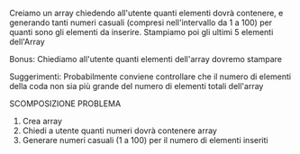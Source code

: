 Creiamo  un array chiedendo all'utente quanti elementi dovrà contenere,
e generando tanti numeri casuali (compresi nell'intervallo da 1 a 100) per quanti sono gli elementi da inserire.
Stampiamo poi gli ultimi 5 elementi dell'Array

Bonus:
Chiediamo all'utente quanti elementi dell'array dovremo stampare

Suggerimenti:
Probabilmente  conviene controllare che il numero di elementi della coda non sia più grande del numero di elementi totali dell'array

SCOMPOSIZIONE PROBLEMA
1. Crea array
2. Chiedi a utente quanti numeri dovrà contenere array
3. Generare numeri casuali (1 a 100) per il numero di elementi inseriti
